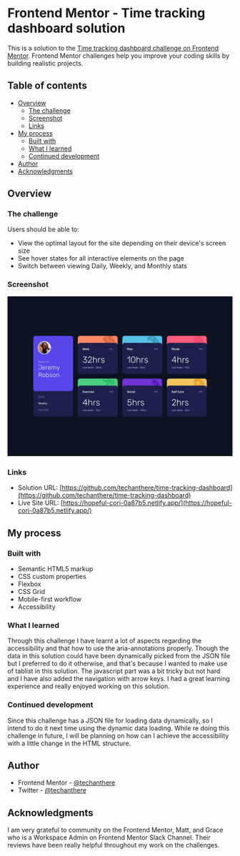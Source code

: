 # Frontend Mentor - Time tracking dashboard solution

This is a solution to the [Time tracking dashboard challenge on Frontend Mentor](https://www.frontendmentor.io/challenges/time-tracking-dashboard-UIQ7167Jw). Frontend Mentor challenges help you improve your coding skills by building realistic projects. 

## Table of contents

- [Overview](#overview)
  - [The challenge](#the-challenge)
  - [Screenshot](#screenshot)
  - [Links](#links)
- [My process](#my-process)
  - [Built with](#built-with)
  - [What I learned](#what-i-learned)
  - [Continued development](#continued-development)
- [Author](#author)
- [Acknowledgments](#acknowledgments)


## Overview

### The challenge

Users should be able to:

- View the optimal layout for the site depending on their device's screen size
- See hover states for all interactive elements on the page
- Switch between viewing Daily, Weekly, and Monthly stats

### Screenshot

![](./images/screenshot.jpg)



### Links

- Solution URL: [https://github.com/techanthere/time-tracking-dashboard](https://github.com/techanthere/time-tracking-dashboard)
- Live Site URL: [https://hopeful-cori-0a87b5.netlify.app/](https://hopeful-cori-0a87b5.netlify.app/)

## My process

### Built with

- Semantic HTML5 markup
- CSS custom properties
- Flexbox
- CSS Grid
- Mobile-first workflow
- Accessibility


### What I learned

Through this challenge I have learnt a lot of aspects regarding the accessibility and that how to use the aria-annotations properly. Though the data in this solution could have been dynamically picked from the JSON file but I preferred to do it otherwise, and that's because I wanted to make use of tablist in this solution. The javascript part was a bit tricky but not hard and I have also added the navigation with arrow keys. I had a great learning experience and really enjoyed working on this solution.


### Continued development

Since this challenge has a JSON file for loading data dynamically, so I intend to do it next time using the dynamic data loading. While re doing this challenge in future, I will be planning on how can I achieve the accessibility with a little change in the HTML structure. 


## Author

- Frontend Mentor - [@techanthere](https://www.frontendmentor.io/profile/techanthere)
- Twitter - [@techanthere](https://www.twitter.com/techanthere)


## Acknowledgments

I am very grateful to community on the Frontend Mentor, Matt, and Grace who is a Workspace Admin on Frontend Mentor Slack Channel. Their reviews have been really helpful throughout my work on the challenges.
